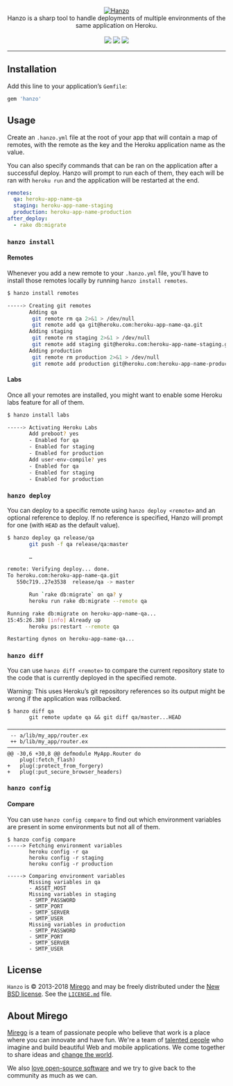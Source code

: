 <p align="center">
  <a href="https://github.com/mirego/hanzo">
    <img src="http://i.imgur.com/RZbJy1u.png" alt="Hanzo" />
  </a>
  <br />
  Hanzo is a sharp tool to handle deployments of multiple environments of the same application on Heroku.
  <br /><br />
  <a href="https://rubygems.org/gems/hanzo"><img src="http://img.shields.io/gem/v/hanzo.svg" /></a>
  <a href='https://gemnasium.com/mirego/hanzo'><img src="http://img.shields.io/gemnasium/mirego/hanzo.svg" /></a>
  <a href="https://travis-ci.org/mirego/hanzo"><img src="http://img.shields.io/travis/mirego/hanzo.svg" /></a>
</p>

---

## Installation

Add this line to your application’s `Gemfile`:

```ruby
gem 'hanzo'
```

## Usage

Create an `.hanzo.yml` file at the root of your app that will contain a map of
remotes, with the remote as the key and the Heroku application name as the value.

You can also specify commands that can be ran on the application after a
successful deploy. Hanzo will prompt to run each of them, they each will be ran
with `heroku run` and the application will be restarted at the end.

```yaml
remotes:
  qa: heroku-app-name-qa
  staging: heroku-app-name-staging
  production: heroku-app-name-production
after_deploy:
  - rake db:migrate
```

### `hanzo install`

#### Remotes

Whenever you add a new remote to your `.hanzo.yml` file, you'll have to install
those remotes locally by running `hanzo install remotes`.

```bash
$ hanzo install remotes

-----> Creating git remotes
       Adding qa
        git remote rm qa 2>&1 > /dev/null
        git remote add qa git@heroku.com:heroku-app-name-qa.git
       Adding staging
        git remote rm staging 2>&1 > /dev/null
        git remote add staging git@heroku.com:heroku-app-name-staging.git
       Adding production
        git remote rm production 2>&1 > /dev/null
        git remote add production git@heroku.com:heroku-app-name-production.git
```

#### Labs

Once all your remotes are installed, you might want to enable some Heroku labs
feature for all of them.

```bash
$ hanzo install labs

-----> Activating Heroku Labs
       Add preboot? yes
       - Enabled for qa
       - Enabled for staging
       - Enabled for production
       Add user-env-compile? yes
       - Enabled for qa
       - Enabled for staging
       - Enabled for production
```

### `hanzo deploy`

You can deploy to a specific remote using `hanzo deploy <remote>` and an
optional reference to deploy. If no reference is specified, Hanzo will prompt
for one (with `HEAD` as the default value).

```bash
$ hanzo deploy qa release/qa
       git push -f qa release/qa:master

       …

remote: Verifying deploy... done.
To heroku.com:heroku-app-name-qa.git
   550c719..27e3538  release/qa -> master

       Run `rake db:migrate` on qa? y
       heroku run rake db:migrate --remote qa

Running rake db:migrate on heroku-app-name-qa...
15:45:26.380 [info] Already up
       heroku ps:restart --remote qa

Restarting dynos on heroku-app-name-qa...
```

### `hanzo diff`

You can use `hanzo diff <remote>` to compare the current repository state to the code
that is currently deployed in the specified remote.

Warning: This uses Heroku’s git repository references so its output might be
wrong if the application was rollbacked.

```
$ hanzo diff qa
       git remote update qa && git diff qa/master...HEAD

────────────────────────────────────────────────────────────────────────────────────────────
 -- a/lib/my_app/router.ex
 ++ b/lib/my_app/router.ex
────────────────────────────────────────────────────────────────────────────────────────────
@@ -30,6 +30,8 @@ defmodule MyApp.Router do
    plug(:fetch_flash)
+   plug(:protect_from_forgery)
+   plug(:put_secure_browser_headers)
```

### `hanzo config`

#### Compare

You can use `hanzo config compare` to find out which environment variables are
present in some environments but not all of them.

```
$ hanzo config compare
-----> Fetching environment variables
       heroku config -r qa
       heroku config -r staging
       heroku config -r production

-----> Comparing environment variables
       Missing variables in qa
       - ASSET_HOST
       Missing variables in staging
       - SMTP_PASSWORD
       - SMTP_PORT
       - SMTP_SERVER
       - SMTP_USER
       Missing variables in production
       - SMTP_PASSWORD
       - SMTP_PORT
       - SMTP_SERVER
       - SMTP_USER
```

## License

`Hanzo` is © 2013-2018 [Mirego](http://www.mirego.com) and may be freely
distributed under the [New BSD license](http://opensource.org/licenses/BSD-3-Clause).  See the
[`LICENSE.md`](https://github.com/mirego/hanzo/blob/master/LICENSE.md) file.

## About Mirego

[Mirego](https://www.mirego.com) is a team of passionate people who believe that
work is a place where you can innovate and have fun. We're a team of [talented people](https://life.mirego.com)
who imagine and build beautiful Web and mobile applications. We come together to share ideas and [change the world](http://mirego.org).

We also [love open-source software](https://open.mirego.com) and we try to give back to the community as much as we can.
